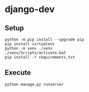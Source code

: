 # django-dev

## Setup
```
python -m pip install --upgrade pip
pip install virtualenv
python -m venv ./venv
./venv/Scripts/activate.bat
pip install -r requirements.txt
```

## Execute
```
python manage.py runserver
```